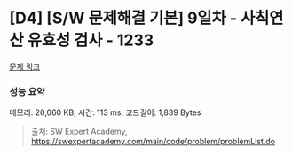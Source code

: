 # [D4] [S/W 문제해결 기본] 9일차 - 사칙연산 유효성 검사 - 1233 

[문제 링크](https://swexpertacademy.com/main/code/problem/problemDetail.do?contestProbId=AV141176AIwCFAYD) 

### 성능 요약

메모리: 20,060 KB, 시간: 113 ms, 코드길이: 1,839 Bytes



> 출처: SW Expert Academy, https://swexpertacademy.com/main/code/problem/problemList.do
